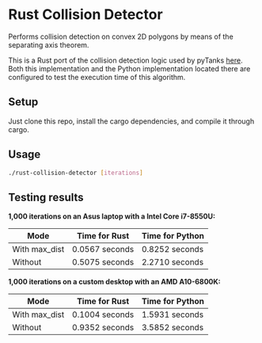 # Rust Collision Detector
Performs collision detection on convex 2D polygons by means of the separating axis theorem.

This is a Rust port of the collision detection logic used by pyTanks 
[here](https://github.com/JoelEager/pyTanks.Server/blob/master/gameLogic/collisionDetector.py). Both this 
implementation and the Python implementation located there are configured to test the execution time of this algorithm.

## Setup
Just clone this repo, install the cargo dependencies, and compile it through cargo.

## Usage
```bash
./rust-collision-detector [iterations]
```

## Testing results
**1,000 iterations on an Asus laptop with a Intel Core i7-8550U:**

| Mode            | Time for Rust   | Time for Python   |
| --------------- | --------------- | ----------------- |
| With max_dist   | 0.0567 seconds  | 0.8252 seconds    |
| Without         | 0.5075 seconds  | 2.2710 seconds    |

**1,000 iterations on a custom desktop with an AMD A10-6800K:**

| Mode            | Time for Rust   | Time for Python   |
| --------------- | --------------- | ----------------- |
| With max_dist   | 0.1004 seconds  | 1.5931 seconds    |
| Without         | 0.9352 seconds  | 3.5852 seconds    |